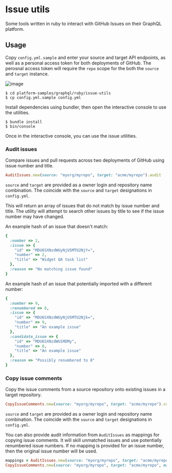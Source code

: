 # Issue utils

Some tools written in ruby to interact with GitHub Issues on their GraphQL platform.


## Usage

Copy `config.yml.sample` and enter your source and target API endpoints, as well as a personal access token for both deployments of GitHub. The perosnal access token will require the `repo` scope for the both the `source` and `target` instance.

![image](https://user-images.githubusercontent.com/519171/32112413-40a33fa0-bb0b-11e7-8766-caa80e49269d.png)

```shell
$ cd platform-samples/graphql/ruby/issue-utils
$ cp config.yml.sample config.yml
```


Install dependencies using bundler, then open the interactive console to use the utilities.

```shell
$ bundle install
$ bin/console
```

Once in the interactive console, you can use the issue utilities.

### Audit issues

Compare issues and pull requests across two deployments of GitHub using issue number and title.

```ruby
AuditIssues.new(source: "myorg/myrepo", target: "acme/myrepo").audit
```

`source` and `target` are provided as a owner login and repository name combination. The coincide with the `source` and `target` designations in `config.yml`.

This will return an array of issues that do not match by issue number and title. The utility will attempt to search other issues by title to see if the issue number may have changed.

An example hash of an issue that doesn't match:

```ruby
{
  :number => 2,
  :issue => {
    "id" => "MDU6SXNzdWUyNjU5MTU2NjY=",
    "number" => 2,
    "title" => "Widget QA task list"
  },
  :reason => "No matching issue found"
}
```

An example hash of an issue that potentially imported with a different number:

```ruby
{
  :number => 9,
  :renumbered => 8,
  :issue => {
    "id" => "MDU6SXNzdWUyNjU5MTU2Njk=",
    "number" => 9,
    "title" => "An example issue"
  },
  :candidate_issue => {
    "id" => "MDU6SXNzdWU1MDMy",
    "number" => 8,
    "title" => "An example issue"
  },
  :reason => "Possibly renumbered to 8"
}
```

### Copy issue comments

Copy the issue comments from a source repository onto existing issues in a target repository.

```ruby
CopyIssueComments.new(source: "myorg/myrepo", target: "acme/myrepo").copy!
```

`source` and `target` are provided as a owner login and repository name combination. The coincide with the `source` and `target` designations in `config.yml`.

You can also provide audit information from `AuditIssues` as mappings for copying issue comments. It will skill unmatched issues and use potentially renumbered issue numbers. If no mapping is provided for an issue number, then the original issue number will be used.

```ruby
mappings = AuditIssues.new(source: "myorg/myrepo", target: "acme/myrepo").audit
CopyIssueComments.new(source: "myorg/myrepo", target: "acme/myrepo", mappings: mappings).copy!
```
